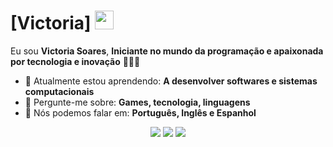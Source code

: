 # [Victoria] <img src="https://media2.giphy.com/media/HuIiWZekURnZzBMAXK/source.gif" width="30px">

Eu sou <strong>Victoria Soares</strong>, <strong>Iniciante no mundo da programação e apaixonada por tecnologia e inovação</strong> 👨🏻‍💻 

- 🚀 Atualmente estou aprendendo: <strong>A desenvolver softwares e sistemas computacionais</strong> 
- 💬 Pergunte-me sobre: <strong>Games, tecnologia, linguagens</strong>
- 📣 Nós podemos falar em: <strong>Português, Inglês e Espanhol</strong>

<div align="center">

  <a href="#" alt="Gmail">
    <img src="https://img.shields.io/badge/-Gmail-FF0000?style=flat-square&labelColor=FF0000&logo=gmail&logoColor=white&link=LINK-DO-SEU-EMAIL"/></a>

  <a href="#" alt="Linkedin">
    <img src="https://img.shields.io/badge/-Linkedin-0e76a8?style=flat-square&logo=Linkedin&logoColor=white&link=LINK-DO-SEU-LINKEDIN" /></a>

  <a href="#" alt="Instagram">
    <img src="https://img.shields.io/badge/-Instagram-DF0174?style=flat-square&labelColor=DF0174&logo=instagram&logoColor=white&link=LINK-DO-SEU-INSTAGRAM"/></a>

</div>
